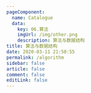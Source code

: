 ```yaml
---
pageComponent: 
  name: Catalogue
  data: 
    key: 06.算法
    imgUrl: /img/other.png
    description: 算法与数据结构
title: 算法与数据结构
date: 2020-03-11 21:50:55
permalink: /algorithm
sidebar: false
article: false
comment: false
editLink: false
---
```

